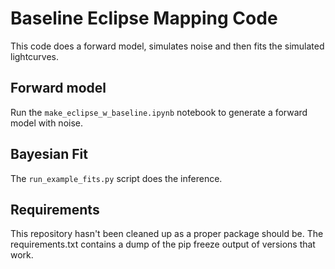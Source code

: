 # Baseline Eclipse Mapping Code

This code does a forward model, simulates noise and then fits the simulated lightcurves.

## Forward model

Run the `make_eclipse_w_baseline.ipynb` notebook to generate a forward model with noise.

## Bayesian Fit

The `run_example_fits.py` script does the inference.

## Requirements

This repository hasn't been cleaned up as a proper package should be. The requirements.txt contains a dump of the pip freeze output of versions that work.

